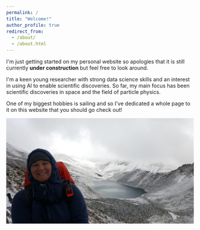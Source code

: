 ```yaml
---
permalink: /
title: "Welcome!"
author_profile: true
redirect_from: 
  - /about/
  - /about.html
---
```


I'm just getting started on my personal website so apologies that it is still currently **under construction** but feel free to look around.

I'm a keen young researcher with strong data science skills and an interest in using AI to enable scientific discoveries. So far, my main focus has been scientific discoveries in space and the field of particle physics.

One of my biggest hobbies is sailing and so I've dedicated a whole page to it on this website that you should go check out!

<img src="../images/mountains.jpg" alt="Mountains" style="max-width:100%;">
